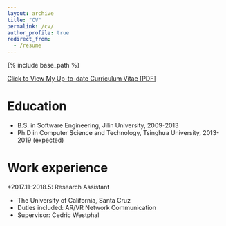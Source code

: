 ```yaml
---
layout: archive
title: "CV"
permalink: /cv/
author_profile: true
redirect_from:
  - /resume
---
```


{% include base_path %}

[Click to View My Up-to-date Curriculum Vitae [PDF]](https://herbdb.github.io/files/cv.pdf)

<!-- <embed src="http://lantaoyu.com/files/lantaoyu_cv.pdf" width="650" height="1800" type='application/pdf'> -->

Education
======
* B.S. in Software Engineering, Jilin University, 2009-2013
* Ph.D in Computer Science and Technology, Tsinghua University, 2013-2019 (expected)

Work experience
======
*2017.11-2018.5: Research Assistant
  * The University of California, Santa Cruz
  * Duties included: AR/VR Network Communication
  * Supervisor: Cedric Westphal

  
